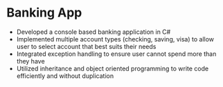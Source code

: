 # Banking App

- Developed a console based banking application in C#
- Implemented multiple account types (checking, saving, visa) to allow user to select account that best suits their needs
- Integrated exception handling to ensure user cannot spend more than they have
- Utilized inheritance and object oriented programming to write code efficiently and without duplication
